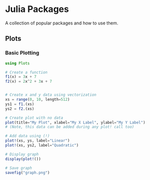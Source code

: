 # Julia Packages

A collection of popular packages and how to use them.

## Plots

### Basic Plotting

```julia
using Plots

# Create a function
f1(x) = 3x + 7
f2(x) = 2x^2 + 3x + 7


# Create x and y data using vectorization
xs = range(0, 10, length=512)
ys1 = f1.(xs)
ys2 = f2.(xs)

# Create plot with no data
plot(title="My Plot", xlabel="My X Label", ylabel="My Y Label")
# (Note, this data can be added during any plot! call too)

# Add data using (!)
plot!(xs, ys, label="Linear")
plot!(xs, ys2, label="Quadratic")

# Display graph
display(plot!())

# Save graph
savefig("graph.png")
```